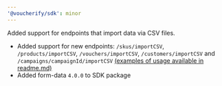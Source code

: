 ```yaml
---
'@voucherify/sdk': minor
---
```


Added support for endpoints that import data via CSV files.
- Added support for new endpoints: `/skus/importCSV`, `/products/importCSV`, `/vouchers/importCSV`, `/customers/importCSV` and `/campaigns/campaignId/importCSV` [(examples of usage available in readme.md)](packages%2Fsdk%2FREADME.md)
- Added form-data `4.0.0` to SDK package
